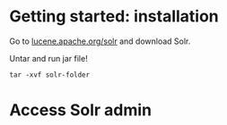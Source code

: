 # Getting started: installation

Go to [lucene.apache.org/solr](http://lucene.apache.org/solr) and download Solr. 

Untar and run jar file!

```
tar -xvf solr-folder
```

# Access Solr admin